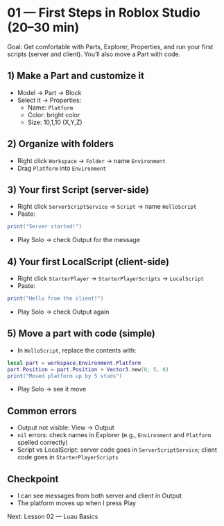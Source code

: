 # 01 — First Steps in Roblox Studio (20–30 min)

Goal: Get comfortable with Parts, Explorer, Properties, and run your first scripts (server and client). You’ll also move a Part with code.

## 1) Make a Part and customize it
- Model → Part → Block
- Select it → Properties:
  - Name: `Platform`
  - Color: bright color
  - Size: 10,1,10 (X,Y,Z)

## 2) Organize with folders
- Right click `Workspace` → `Folder` → name `Environment`
- Drag `Platform` into `Environment`

## 3) Your first Script (server-side)
- Right click `ServerScriptService` → `Script` → name `HelloScript`
- Paste:
```lua
print("Server started!")
```
- Play Solo → check Output for the message

## 4) Your first LocalScript (client-side)
- Right click `StarterPlayer` → `StarterPlayerScripts` → `LocalScript`
- Paste:
```lua
print("Hello from the client!")
```
- Play Solo → check Output again

## 5) Move a part with code (simple)
- In `HelloScript`, replace the contents with:
```lua
local part = workspace.Environment.Platform
part.Position = part.Position + Vector3.new(0, 5, 0)
print("Moved platform up by 5 studs")
```
- Play Solo → see it move

## Common errors
- Output not visible: View → Output
- `nil` errors: check names in Explorer (e.g., `Environment` and `Platform` spelled correctly)
- Script vs LocalScript: server code goes in `ServerScriptService`; client code goes in `StarterPlayerScripts`

## Checkpoint
- I can see messages from both server and client in Output
- The platform moves up when I press Play

Next: Lesson 02 — Luau Basics
